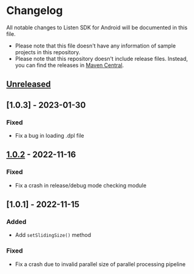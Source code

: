 # Changelog

All notable changes to Listen SDK for Android will be documented in this file.

- Please note that this file doesn't have any information of sample projects in this repository.
- Please note that this repository doesn't include release files. Instead, you can find the releases in [Maven Central](https://central.sonatype.dev/namespace/com.deeplyinc.listen.sdk).




## [Unreleased]




## [1.0.3] - 2023-01-30

### Fixed

- Fix a bug in loading .dpl file



## [1.0.2] - 2022-11-16

### Fixed

- Fix a crash in release/debug mode checking module



## [1.0.1] - 2022-11-15

### Added

- Add `setSlidingSize()` method

### Fixed

- Fix a crash due to invalid parallel size of parallel processing pipeline





[unreleased]: https://github.com/deeplyinc/listen-sdk-android/compare/v1.0.2...HEAD
[1.0.2]: https://github.com/deeplyinc/listen-sdk-android/releases/tag/v1.0.2